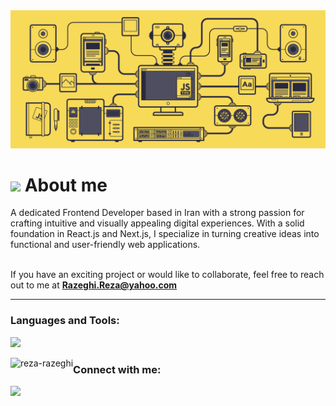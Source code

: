 <img src="./Js_banner.gif"/>

 <h1 align="left"><img width="100px" src="./coding_gif.gif"/>
 About me</h1>
A dedicated Frontend Developer based in Iran with a strong passion for crafting intuitive and visually appealing digital experiences. With a solid foundation in React.js and Next.js, I specialize in turning creative ideas into functional and user-friendly web applications.
<br></br>

If you have an exciting project or would like to collaborate, feel free to reach out to me at **Razeghi.Reza@yahoo.com**

<hr></hr>

<h3 align="left">Languages and Tools:</h3>

<p align="left">
  <a href="https://skillicons.dev">
    <img src="https://skillicons.dev/icons?i=html,css,js,bootstrap,tailwind,react,ts,nextjs,redux,nodejs,materialui,sass,less,git,figma,threejs,mongodb,mysql,vite,vitest,vercel,npm" />
</a></p>

<p>
  <img align="left" src="https://github-readme-stats.vercel.app/api/top-langs?username=reza-razeghi&show_icons=true&locale=en&layout=compact" alt="reza-razeghi" />
</p>

<h3 align="left">Connect with me:</h3>
<p align="left">
<a href="https://linkedin.com/in/in/reza-razeghi" target="blank">
  <img src="https://skillicons.dev/icons?i=linkedin" /></a>
</p>
